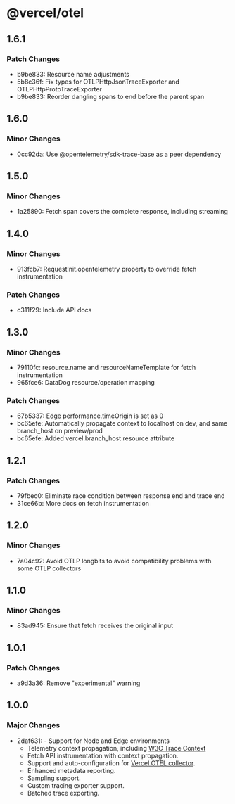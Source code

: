 # @vercel/otel

## 1.6.1

### Patch Changes

- b9be833: Resource name adjustments
- 5b8c36f: Fix types for OTLPHttpJsonTraceExporter and OTLPHttpProtoTraceExporter
- b9be833: Reorder dangling spans to end before the parent span

## 1.6.0

### Minor Changes

- 0cc92da: Use @opentelemetry/sdk-trace-base as a peer dependency

## 1.5.0

### Minor Changes

- 1a25890: Fetch span covers the complete response, including streaming

## 1.4.0

### Minor Changes

- 913fcb7: RequestInit.opentelemetry property to override fetch instrumentation

### Patch Changes

- c311f29: Include API docs

## 1.3.0

### Minor Changes

- 79110fc: resource.name and resourceNameTemplate for fetch instrumentation
- 965fce6: DataDog resource/operation mapping

### Patch Changes

- 67b5337: Edge performance.timeOrigin is set as 0
- bc65efe: Automatically propagate context to localhost on dev, and same branch_host on preview/prod
- bc65efe: Added vercel.branch_host resource attribute

## 1.2.1

### Patch Changes

- 79fbec0: Eliminate race condition between response end and trace end
- 31ce66b: More docs on fetch instrumentation

## 1.2.0

### Minor Changes

- 7a04c92: Avoid OTLP longbits to avoid compatibility problems with some OTLP collectors

## 1.1.0

### Minor Changes

- 83ad945: Ensure that fetch receives the original input

## 1.0.1

### Patch Changes

- a9d3a36: Remove "experimental" warning

## 1.0.0

### Major Changes

- 2daf631: - Support for Node and Edge environments
  - Telemetry context propagation, including [W3C Trace Context](https://www.w3.org/TR/trace-context/)
  - Fetch API instrumentation with context propagation.
  - Support and auto-configuration for [Vercel OTEL collector](https://vercel.com/docs/observability/otel-overview/quickstart).
  - Enhanced metadata reporting.
  - Sampling support.
  - Custom tracing exporter support.
  - Batched trace exporting.
